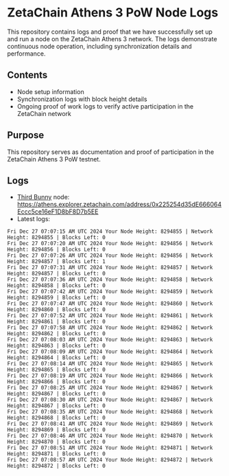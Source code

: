 # ZetaChain Athens 3 PoW Node Logs
This repository contains logs and proof that we have successfully set up and run a node on the ZetaChain Athens 3 network. The logs demonstrate continuous node operation, including synchronization details and performance.

## Contents
- Node setup information
- Synchronization logs with block height details
- Ongoing proof of work logs to verify active participation in the ZetaChain network

## Purpose
This repository serves as documentation and proof of participation in the ZetaChain Athens 3 PoW testnet.

## Logs

- [Third Bunny](https://thirdbunny.xyz/) node: https://athens.explorer.zetachain.com/address/0x225254d35dE666064Eccc5ce16eF1D8bF8D7b5EE
- Latest logs:
```
Fri Dec 27 07:07:15 AM UTC 2024 Your Node Height: 8294855 | Network Height: 8294855 | Blocks Left: 0
Fri Dec 27 07:07:20 AM UTC 2024 Your Node Height: 8294856 | Network Height: 8294856 | Blocks Left: 0
Fri Dec 27 07:07:26 AM UTC 2024 Your Node Height: 8294856 | Network Height: 8294857 | Blocks Left: 1
Fri Dec 27 07:07:31 AM UTC 2024 Your Node Height: 8294857 | Network Height: 8294857 | Blocks Left: 0
Fri Dec 27 07:07:36 AM UTC 2024 Your Node Height: 8294858 | Network Height: 8294858 | Blocks Left: 0
Fri Dec 27 07:07:42 AM UTC 2024 Your Node Height: 8294859 | Network Height: 8294859 | Blocks Left: 0
Fri Dec 27 07:07:47 AM UTC 2024 Your Node Height: 8294860 | Network Height: 8294860 | Blocks Left: 0
Fri Dec 27 07:07:52 AM UTC 2024 Your Node Height: 8294861 | Network Height: 8294861 | Blocks Left: 0
Fri Dec 27 07:07:58 AM UTC 2024 Your Node Height: 8294862 | Network Height: 8294862 | Blocks Left: 0
Fri Dec 27 07:08:03 AM UTC 2024 Your Node Height: 8294863 | Network Height: 8294863 | Blocks Left: 0
Fri Dec 27 07:08:09 AM UTC 2024 Your Node Height: 8294864 | Network Height: 8294864 | Blocks Left: 0
Fri Dec 27 07:08:14 AM UTC 2024 Your Node Height: 8294865 | Network Height: 8294865 | Blocks Left: 0
Fri Dec 27 07:08:19 AM UTC 2024 Your Node Height: 8294866 | Network Height: 8294866 | Blocks Left: 0
Fri Dec 27 07:08:25 AM UTC 2024 Your Node Height: 8294867 | Network Height: 8294867 | Blocks Left: 0
Fri Dec 27 07:08:30 AM UTC 2024 Your Node Height: 8294867 | Network Height: 8294867 | Blocks Left: 0
Fri Dec 27 07:08:35 AM UTC 2024 Your Node Height: 8294868 | Network Height: 8294868 | Blocks Left: 0
Fri Dec 27 07:08:41 AM UTC 2024 Your Node Height: 8294869 | Network Height: 8294869 | Blocks Left: 0
Fri Dec 27 07:08:46 AM UTC 2024 Your Node Height: 8294870 | Network Height: 8294870 | Blocks Left: 0
Fri Dec 27 07:08:51 AM UTC 2024 Your Node Height: 8294871 | Network Height: 8294871 | Blocks Left: 0
Fri Dec 27 07:08:57 AM UTC 2024 Your Node Height: 8294872 | Network Height: 8294872 | Blocks Left: 0
```
